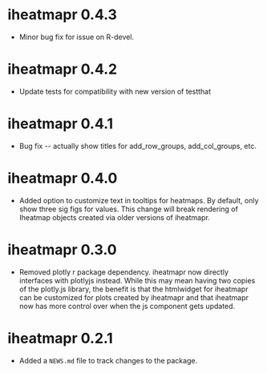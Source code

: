 # iheatmapr 0.4.3

* Minor bug fix for issue on R-devel.

# iheatmapr 0.4.2

* Update tests for compatibility with new version of testthat

# iheatmapr 0.4.1

* Bug fix -- actually show titles for add_row_groups, add_col_groups, etc.

# iheatmapr 0.4.0

* Added option to customize text in tooltips for heatmaps. By default, only show
three sig figs for values.  This change will break rendering of Iheatmap objects
created via older versions of iheatmapr.

# iheatmapr 0.3.0

* Removed plotly r package dependency.  iheatmapr now directly interfaces with plotlyjs instead. While this may mean having two copies of the plotly.js library, the benefit is that the htmlwidget for iheatmapr can be customized for plots created by iheatmapr and that iheatmapr now has more control over when the js component gets updated.

# iheatmapr 0.2.1

* Added a `NEWS.md` file to track changes to the package.



